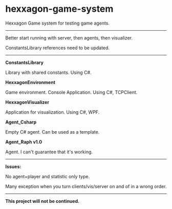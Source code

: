 # hexxagon-game-system
Hexxagon Game system for testing game agents.
***
Better start running with server, then agents, then visualizer.

ConstantsLibrary references need to be updated.
***
**ConstantsLibrary**

Library with shared constants. Using C#.

**HexxagonEnvironment**

Game environment. Console Application. Using C#, TCPClient.

**HexxagonVisualizer**

Application for visualization. Using C#, WPF.

**Agent_Csharp**

Empty C# agent. Can be used as a template.

**Agent_Raph v1.0**

Agent. I can't guarantee that it's working.
***
**Issues:**

No agent+player and statistic only type.

Many exception when you turn clients/vis/server on and of in a wrong order.
***
**This project will not be continued.**
